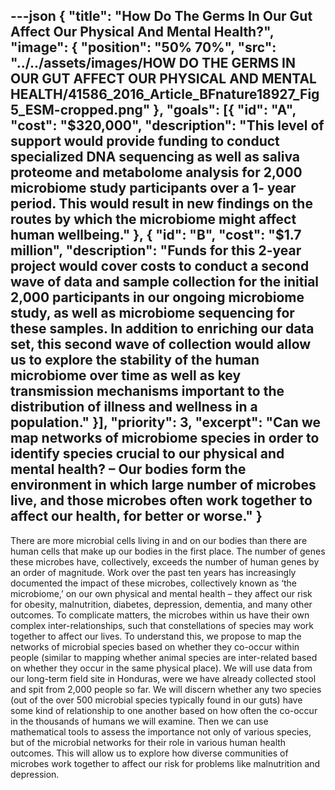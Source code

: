 ---json
{
  "title": "How Do The Germs In Our Gut Affect Our Physical And Mental Health?",
  "image": {
    "position": "50% 70%",
    "src": "../../assets/images/HOW DO THE GERMS IN OUR GUT AFFECT OUR PHYSICAL AND MENTAL HEALTH/41586_2016_Article_BFnature18927_Fig5_ESM-cropped.png"
  },
  "goals": [{
    "id": "A",
    "cost": "$320,000",
    "description": "This level of support would provide funding to conduct specialized DNA sequencing as well as saliva proteome and metabolome analysis for 2,000 microbiome study participants over a 1- year period. This would result in new findings on the routes by which the microbiome might affect human wellbeing."
  }, {
    "id": "B",
    "cost": "$1.7 million",
    "description": "Funds for this 2-year project would cover costs to conduct a second wave of data and sample collection for the initial 2,000 participants in our ongoing microbiome study, as well as microbiome sequencing for these samples. In addition to enriching our data set, this second wave of collection would allow us to explore the stability of the human microbiome over time as well as key transmission mechanisms important to the distribution of illness and wellness in a population."
  }],
  "priority": 3,
  "excerpt": "Can we map networks of microbiome species in order to identify species crucial to our physical and mental health? – Our bodies form the environment in which large number of microbes live, and those microbes often work together to affect our health, for better or worse."
}
---

There are more microbial cells living in and on our bodies than there are human cells that make up our bodies in the first place. The number of genes these microbes have, collectively, exceeds the number of human genes by an order of magnitude. Work over the past ten years has increasingly documented the impact of these microbes, collectively known as ‘the microbiome,’ on our own physical and mental health – they affect our risk for obesity, malnutrition, diabetes, depression, dementia, and many other outcomes.
To complicate matters, the microbes within us have their own complex inter-relationships, such that constellations of species may work together to affect our lives.  To understand this, we propose to map the networks of microbial species based on whether they co-occur within people (similar to mapping whether animal species are inter-related based on whether they occur in the same physical place). We will use data from our long-term field site in Honduras, were we have already collected stool and spit from 2,000 people so far.  We will discern whether any two species (out of the over 500 microbial species typically found in our guts) have some kind of relationship to one another based on how often the co-occur in the thousands of humans we will examine.  Then we can use mathematical tools to assess the importance not only of various species, but of the microbial networks for their role in various human health outcomes.  This will allow us to explore how diverse communities of microbes work together to affect our risk for problems like malnutrition and depression.